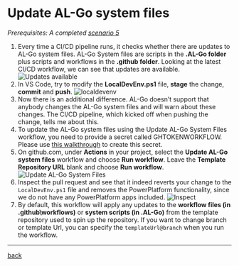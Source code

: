 # Update AL-Go system files

*Prerequisites: A completed [scenario 5](RegisterProductionEnvironment.md)*

1. Every time a CI/CD pipeline runs, it checks whether there are updates to AL-Go system files. AL-Go System files are scripts in the **.AL-Go folder** plus scripts and workflows in the **.github folder**. Looking at the latest CI/CD workflow, we can see that updates are available.
   ![Updates available](https://github.com/user-attachments/assets/81b20bd1-2fe9-4c03-970c-74c9f92ba726)
1. In VS Code, try to modify the **LocalDevEnv.ps1** file, **stage** the change, **commit** and **push**.
   ![localdevenv](https://github.com/microsoft/AL-Go/assets/10775043/9eb67bc0-5460-44c5-8ede-fc8f6545a821)
1. Now there is an additional difference. AL-Go doesn’t support that anybody changes the AL-Go system files and will warn about these changes. The CI/CD pipeline, which kicked off when pushing the change, tells me about this.
1. To update the AL-Go system files using the Update AL-Go System Files workflow, you need to provide a secret called GHTOKENWORKFLOW. Please use [this walkthrough](./GhTokenWorkflow.md) to create this secret.
1. On github.com, under **Actions** in your project, select the **Update AL-Go system files** workflow and choose **Run workflow**. Leave the **Template Repository URL** blank and choose **Run workflow**.
   ![Update AL-Go System Files](https://github.com/user-attachments/assets/890990e3-7681-4abe-ab93-b99eab75ebbe)
1. Inspect the pull request and see that it indeed reverts your change to the `LocalDevEnv.ps1` file and removes the PowerPlatform functionality, since we do not have any PowerPlatform apps included.
   ![Inspect](https://github.com/user-attachments/assets/faf9f848-85c0-4871-9e52-1fec2e1a70b8)
1. By default, this workflow will apply any updates to the **workflow files (in .github\\workflows)** or **system scripts (in .AL-Go)** from the template repository used to spin up the repository. If you want to change branch or template Url, you can specify the `templateUrl@branch` when you run the workflow.

______________________________________________________________________

[back](../README.md)
